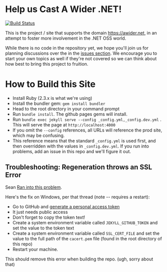 # Help us Cast A Wider .NET!
[![Build Status](https://travis-ci.org/AWiderDotNET/AWiderDotNet.github.io.svg?branch=master)](https://travis-ci.org/AWiderDotNET/AWiderDotNet.github.io)

This is the project / site that supports the domain https://awider.net, in an attempt to foster more involvement in the .NET OSS world.

While there is no code in the repository yet, we hope you'll join us for planning discussions over the in the [issues section](https://github.com/SeanKilleen/AWiderDotNet/issues). We encourage you to start your own topics as well if they're not covered so we can think about how best to bring this project to fruition.

# How to Build this Site

* Install Ruby (2.3.x is what we're using)
* Install the bundler gem: `gem install bundler`
* Head to the root directory in your command prompt
* Run `bundle install`. The github pages gems will install.
* Run `bundle exec jekyll serve --config _config.yml,_config.dev.yml` . This will serve the page at `http://localhost:4000`
 * If you omit the `--config` references, all URLs will reference the prod site, which may be confusing.
 * This reference means that the standard `_config.yml` is used first, and then overridden with the values in `_config.dev.yml`.
If you run into problems, add an issue in this repo and we'll figure it out.

## Troubleshooting: Regeneration throws an SSL Error
Sean [Ran into this problem](https://github.com/github/pages-gem/issues/399#issuecomment-280205210).

Here's the fix on Windows, per that thread (note -- requires a restart):

* Go to GitHub and [generate a personal access token](https://github.com/settings/tokens)
 * It just needs public access
 * Don't forget to copy the token text!
* Create a system environment variable called `JEKYLL_GITHUB_TOKEN` and set the value to the token text
* Create a system environment variable called `SSL_CERT_FILE` and set the value to the full path of the `cacert.pem` file (found in the root directory of this repo)
* Restart your machine. 

This should remove this error when building the repo. (ugh, sorry about that)

